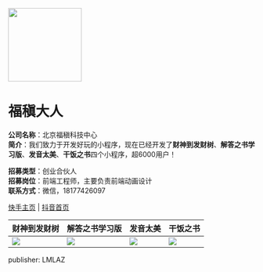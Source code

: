 <img width="150px" src="https://s21.ax1x.com/2024/11/26/pAhX6nP.md.png" />


# 福稹大人

**公司名称**：北京福稹科技中心  
**简介**：我们致力于开发好玩的小程序，现在已经开发了**财神到发财树**、**解答之书学习版**、**发音太美**、**干饭之书**四个小程序，超6000用户！  

**招募类型**：创业合伙人  
**招募岗位**：前端工程师，主要负责前端动画设计  
**联系方式**：微信，18177426097  

[快手主页](https://www.kuaishou.com/profile/3xmskhdw9xa2z4m) | [抖音首页](https://v.douyin.com/iDByjVw5/)

| 财神到发财树 | 解答之书学习版 | 发音太美 | 干饭之书 |
| --- | --- | --- | --- |
| ![](https://s21.ax1x.com/2024/11/26/pAhXHBV.jpg) | ![](https://s21.ax1x.com/2024/11/26/pAhXb7T.jpg) | ![](https://s21.ax1x.com/2024/11/26/pAhX7n0.jpg) | ![](https://s21.ax1x.com/2024/11/26/pAhXoXq.jpg) |

publisher: LMLAZ